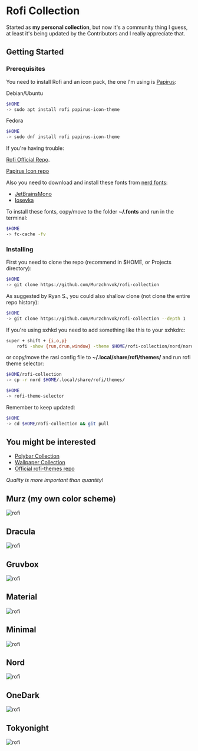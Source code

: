 # Rofi Collection

Started as **my personal collection**, but now it's a community thing I guess, at least it's being updated by the Contributors and I really appreciate that.

## Getting Started

### Prerequisites

You need to install Rofi and an icon pack, the one I'm using is [Papirus](https://github.com/PapirusDevelopmentTeam/papirus-icon-theme):

Debian/Ubuntu

```bash
$HOME
-> sudo apt install rofi papirus-icon-theme
```

Fedora

```bash
$HOME
-> sudo dnf install rofi papirus-icon-theme
```

If you're having trouble:

[Rofi Official Repo](https://github.com/davatorium/rofi).

[Papirus Icon repo](https://github.com/PapirusDevelopmentTeam/papirus-icon-theme#installation)

Also you need to download and install these fonts from [nerd fonts](https://www.nerdfonts.com/font-downloads):

- [JetBrainsMono](https://github.com/ryanoasis/nerd-fonts/releases/download/v2.2.2/JetBrainsMono.zip)
- [Iosevka](https://github.com/ryanoasis/nerd-fonts/releases/download/v2.2.2/Inconsolata.zip)

To install these fonts, copy/move to the folder **~/.fonts** and run in the terminal:

```bash
$HOME
-> fc-cache -fv
```

### Installing

First you need to clone the repo (recommend in \$HOME, or Projects directory):

```bash
$HOME
-> git clone https://github.com/Murzchnvok/rofi-collection
```

As suggested by Ryan S., you could also shallow clone (not clone the entire repo history):

```bash
$HOME
-> git clone https://github.com/Murzchnvok/rofi-collection --depth 1
```

If you're using sxhkd you need to add something like this to your sxhkdrc:

```bash
super + shift + {i,o,p}
    rofi -show {run,drun,window} -theme $HOME/rofi-collection/nord/nord.rasi
```

or copy/move the rasi config file to **~/.local/share/rofi/themes/** and run rofi theme selector:

```bash
$HOME/rofi-collection
-> cp -r nord $HOME/.local/share/rofi/themes/

$HOME
-> rofi-theme-selector
```

Remember to keep updated:

```bash
$HOME
-> cd $HOME/rofi-collection && git pull
```

## You might be interested

- [Polybar Collection](https://github.com/Murzchnvok/polybar-collection)
- [Wallpaper Collection](https://drive.google.com/drive/folders/1o1qjRgkJtnF_8uGB1z6MRsQUjWinHUsw?usp=sharing)
- [Official rofi-themes repo](https://github.com/davatorium/rofi-themes)

_Quality is more important than quantity!_

## Murz (my own color scheme)

![rofi](screenshots/murz/rofi.png)

## Dracula

![rofi](screenshots/dracula/rofi.png)

## Gruvbox

![rofi](screenshots/gruvbox/rofi.png)

## Material

![rofi](screenshots/material/rofi.png)

## Minimal

![rofi](screenshots/minimal/rofi.png)

## Nord

![rofi](screenshots/nord/rofi.png)

## OneDark

![rofi](screenshots/onedark/rofi.png)

## Tokyonight

![rofi](screenshots/tokyonight/rofi.png)
